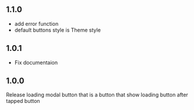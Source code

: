 ## 1.1.0
- add error function
- default buttons style is Theme style

## 1.0.1
- Fix documentaion

## 1.0.0
Release loading modal button that is a button that show loading button after tapped button
